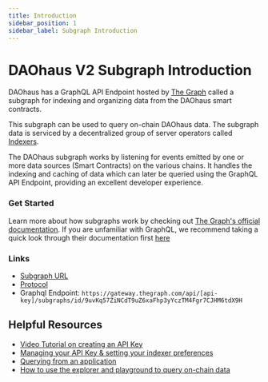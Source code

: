 ```yaml
---
title: Introduction
sidebar_position: 1
sidebar_label: Subgraph Introduction
---
```


# DAOhaus V2 Subgraph Introduction

DAOhaus has a GraphQL API Endpoint hosted by [The Graph](https://thegraph.com/docs/about/introduction#what-the-graph-is) called a subgraph for indexing and organizing data from the DAOhaus smart contracts.

This subgraph can be used to query on-chain DAOhaus data. The subgraph data is serviced by a decentralized group of server operators called [Indexers](https://thegraph.com/docs/en/network/indexing/).

The DAOhaus subgraph works by listening for events emitted by one or more data sources (Smart Contracts) on the various chains. It handles the indexing and caching of data which can later be queried using the GraphQL API Endpoint, providing an excellent developer experience.

### Get Started

Learn more about how subgraphs work by checking out [The Graph's official documentation](https://thegraph.com/docs/en/). If you are unfamiliar with GraphQL, we recommend taking a quick look through their documentation first [here](https://graphql.org/learn/)

### Links

- [Subgraph URL](https://thegraph.com/explorer/subgraph?id=9uvKq57ZiNCdT9uZ6xaFhp3yYczTM4Fgr7CJHM6tdX9H&view=Overview)
- [Protocol](https://daohaus.club/)
- Graphql Endpoint: `https://gateway.thegraph.com/api/[api-key]/subgraphs/id/9uvKq57ZiNCdT9uZ6xaFhp3yYczTM4Fgr7CJHM6tdX9H`

## Helpful Resources

- [Video Tutorial on creating an API Key](https://www.youtube.com/watch?v=UrfIpm-Vlgs)
- [Managing your API Key & setting your indexer preferences](https://thegraph.com/docs/en/studio/managing-api-keys/)
- [Querying from an application](https://thegraph.com/docs/en/developer/querying-from-your-app/)
- [How to use the explorer and playground to query on-chain data](https://medium.com/@chidubem_/how-to-query-on-chain-data-with-the-graph-f8507488215)
